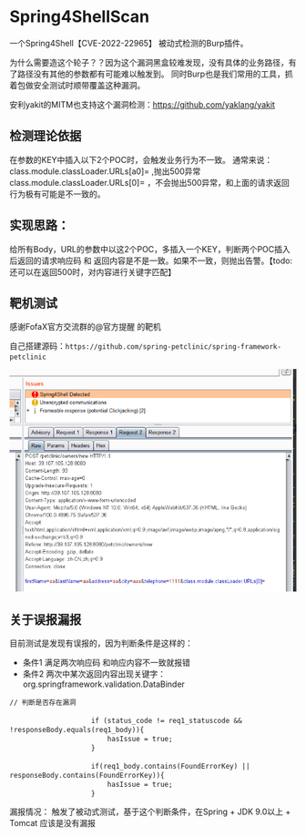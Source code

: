 # Spring4ShellScan
一个Spring4Shell【CVE-2022-22965】 被动式检测的Burp插件。

为什么需要造这个轮子？？因为这个漏洞黑盒较难发现，没有具体的业务路径，有了路径没有其他的参数都有可能难以触发到。
同时Burp也是我们常用的工具，抓着包做安全测试时顺带覆盖这种漏洞。

安利yakit的MITM也支持这个漏洞检测：https://github.com/yaklang/yakit

## 检测理论依据

在参数的KEY中插入以下2个POC时，会触发业务行为不一致。
通常来说：
class.module.classLoader.URLs[a0]=  ,抛出500异常
class.module.classLoader.URLs[0]= ，不会抛出500异常，和上面的请求返回行为极有可能是不一致的。

## 实现思路：

给所有Body，URL的参数中以这2个POC，多插入一个KEY，判断两个POC插入后返回的请求响应码 和 返回内容是不是一致。如果不一致，则抛出告警。【todo: 还可以在返回500时，对内容进行关键字匹配】

## 靶机测试
感谢FofaX官方交流群的@官方提醒 的靶机

自己搭建源码：`https://github.com/spring-petclinic/spring-framework-petclinic`

![avatar](20220408004036.png)

## 关于误报漏报

目前测试是发现有误报的，因为判断条件是这样的：
- 条件1 满足两次响应码 和响应内容不一致就报错
- 条件2 两次中某次返回内容出现关键字：org.springframework.validation.DataBinder
```
// 判断是否存在漏洞

                    if (status_code != req1_statuscode && !responseBody.equals(req1_body)){
                        hasIssue = true;
                    }

                    if(req1_body.contains(FoundErrorKey) || responseBody.contains(FoundErrorKey)){
                        hasIssue = true;
                    }
```

漏报情况：
    触发了被动式测试，基于这个判断条件，在Spring + JDK 9.0以上 + Tomcat 应该是没有漏报
